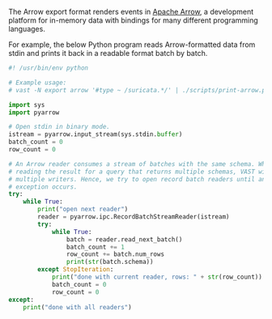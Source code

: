 The Arrow export format renders events in [Apache
Arrow](https://arrow.apache.org), a development platform for in-memory data
with bindings for many different programming languages.

For example, the below Python program reads Arrow-formatted data from stdin and
prints it back in a readable format batch by batch.

```python
#! /usr/bin/env python

# Example usage:
# vast -N export arrow '#type ~ /suricata.*/' | ./scripts/print-arrow.py

import sys
import pyarrow

# Open stdin in binary mode.
istream = pyarrow.input_stream(sys.stdin.buffer)
batch_count = 0
row_count = 0

# An Arrow reader consumes a stream of batches with the same schema. When
# reading the result for a query that returns multiple schemas, VAST will use
# multiple writers. Hence, we try to open record batch readers until an
# exception occurs.
try:
    while True:
        print("open next reader")
        reader = pyarrow.ipc.RecordBatchStreamReader(istream)
        try:
            while True:
                batch = reader.read_next_batch()
                batch_count += 1
                row_count += batch.num_rows
                print(str(batch.schema))
        except StopIteration:
            print("done with current reader, rows: " + str(row_count))
            batch_count = 0
            row_count = 0
except:
    print("done with all readers")
```



